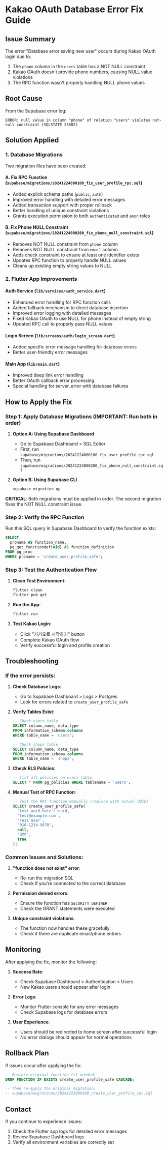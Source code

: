 # Kakao OAuth Database Error Fix Guide

## Issue Summary
The error "Database error saving new user" occurs during Kakao OAuth login due to:
1. The `phone` column in the `users` table has a NOT NULL constraint
2. Kakao OAuth doesn't provide phone numbers, causing NULL value violations
3. The RPC function wasn't properly handling NULL phone values

## Root Cause
From the Supabase error log:
```
ERROR: null value in column "phone" of relation "users" violates not-null constraint (SQLSTATE 23502)
```

## Solution Applied

### 1. Database Migrations
Two migration files have been created:

#### A. Fix RPC Function (`supabase/migrations/20241224000100_fix_user_profile_rpc.sql`)
- Added explicit schema paths (`public`, `auth`)
- Improved error handling with detailed error messages
- Added transaction support with proper rollback
- Better handling of unique constraint violations
- Grants execution permission to both `authenticated` and `anon` roles

#### B. Fix Phone NULL Constraint (`supabase/migrations/20241224000200_fix_phone_null_constraint.sql`)
- Removes NOT NULL constraint from `phone` column
- Removes NOT NULL constraint from `email` column
- Adds check constraint to ensure at least one identifier exists
- Updates RPC function to properly handle NULL values
- Cleans up existing empty string values to NULL

### 2. Flutter App Improvements

#### Auth Service (`lib/services/auth_service.dart`)
- Enhanced error handling for RPC function calls
- Added fallback mechanism to direct database insertion
- Improved error logging with detailed messages
- Fixed Kakao OAuth to use NULL for phone instead of empty string
- Updated RPC call to properly pass NULL values

#### Login Screen (`lib/screens/auth/login_screen.dart`)
- Added specific error message handling for database errors
- Better user-friendly error messages

#### Main App (`lib/main.dart`)
- Improved deep link error handling
- Better OAuth callback error processing
- Special handling for server_error with database failures

## How to Apply the Fix

### Step 1: Apply Database Migrations (IMPORTANT: Run both in order)

1. **Option A: Using Supabase Dashboard**
   - Go to Supabase Dashboard > SQL Editor
   - First, run `supabase/migrations/20241224000100_fix_user_profile_rpc.sql`
   - Then, run `supabase/migrations/20241224000200_fix_phone_null_constraint.sql`

2. **Option B: Using Supabase CLI**
   ```bash
   supabase migration up
   ```

**CRITICAL**: Both migrations must be applied in order. The second migration fixes the NOT NULL constraint issue.

### Step 2: Verify the RPC Function

Run this SQL query in Supabase Dashboard to verify the function exists:
```sql
SELECT 
  proname AS function_name,
  pg_get_functiondef(oid) AS function_definition
FROM pg_proc 
WHERE proname = 'create_user_profile_safe';
```

### Step 3: Test the Authentication Flow

1. **Clean Test Environment**:
   ```bash
   flutter clean
   flutter pub get
   ```

2. **Run the App**:
   ```bash
   flutter run
   ```

3. **Test Kakao Login**:
   - Click "카카오로 시작하기" button
   - Complete Kakao OAuth flow
   - Verify successful login and profile creation

## Troubleshooting

### If the error persists:

1. **Check Database Logs**:
   - Go to Supabase Dashboard > Logs > Postgres
   - Look for errors related to `create_user_profile_safe`

2. **Verify Tables Exist**:
   ```sql
   -- Check users table
   SELECT column_name, data_type 
   FROM information_schema.columns 
   WHERE table_name = 'users';
   
   -- Check shops table
   SELECT column_name, data_type 
   FROM information_schema.columns 
   WHERE table_name = 'shops';
   ```

3. **Check RLS Policies**:
   ```sql
   -- List all policies on users table
   SELECT * FROM pg_policies WHERE tablename = 'users';
   ```

4. **Manual Test of RPC Function**:
   ```sql
   -- Test the RPC function manually (replace with actual UUID)
   SELECT create_user_profile_safe(
     'test-uuid-here'::uuid,
     'test@example.com',
     'Test User',
     '010-1234-5678',
     null,
     '일반',
     true
   );
   ```

### Common Issues and Solutions:

1. **"function does not exist" error**:
   - Re-run the migration SQL
   - Check if you're connected to the correct database

2. **Permission denied errors**:
   - Ensure the function has `SECURITY DEFINER`
   - Check the GRANT statements were executed

3. **Unique constraint violations**:
   - The function now handles these gracefully
   - Check if there are duplicate email/phone entries

## Monitoring

After applying the fix, monitor the following:

1. **Success Rate**:
   - Check Supabase Dashboard > Authentication > Users
   - New Kakao users should appear after login

2. **Error Logs**:
   - Monitor Flutter console for any error messages
   - Check Supabase logs for database errors

3. **User Experience**:
   - Users should be redirected to home screen after successful login
   - No error dialogs should appear for normal operations

## Rollback Plan

If issues occur after applying the fix:

```sql
-- Restore original function (if needed)
DROP FUNCTION IF EXISTS create_user_profile_safe CASCADE;

-- Then re-apply the original migration:
-- supabase/migrations/20241223000100_create_user_profile_rpc.sql
```

## Contact

If you continue to experience issues:
1. Check the Flutter app logs for detailed error messages
2. Review Supabase Dashboard logs
3. Verify all environment variables are correctly set